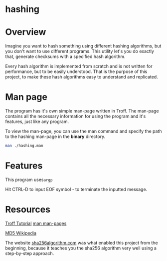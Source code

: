 # hashing

# Overview
Imagine you want to hash something using different hashing algorithms, but you don't want to use different programs. This utility let's you do exactly that, generate checksums with a specified hash algorithm.

Every hash algorithm is implemented from scratch and is not written for performance, but to be easily understood. That is the purpose of this project, to make these hash algorithms easy to understand and replicated.

# Man page
The program has it's own simple man-page written in Troff. The man-page contains all the necessary information for using the program and it's features, just like any program.

To view the man-page, you can use the man command and specify the path to the hashing man-page in the **binary** directory.

```bash
man ./hashing.man
```

# Features

This program uses`argp`

Hit CTRL-D to input EOF symbol - to terminate the inputted message.

# Resources

[Troff Tutorial](https://www.youtube.com/watch?v=r2JrbyezhM4)
[man man-pages](https://www.man7.org/linux/man-pages/man7/man-pages.7.html)

[MD5 Wikipedia](https://en.wikipedia.org/wiki/MD5)

The website [sha256algorithm.com](https://sha256algorithm.com) was what enabled this project from the beginning, because it teaches you the sha256 algorithm very well using a step-by-step approach.
